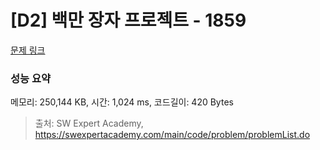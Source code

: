 # [D2] 백만 장자 프로젝트 - 1859 

[문제 링크](https://swexpertacademy.com/main/code/problem/problemDetail.do?contestProbId=AV5LrsUaDxcDFAXc) 

### 성능 요약

메모리: 250,144 KB, 시간: 1,024 ms, 코드길이: 420 Bytes



> 출처: SW Expert Academy, https://swexpertacademy.com/main/code/problem/problemList.do